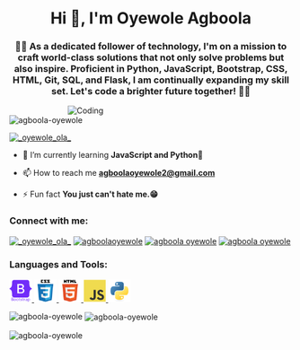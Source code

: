 
<h1 align="center">Hi 👋, I'm Oyewole Agboola</h1>
<h3 align="center">👨‍💻 As a dedicated follower of technology, I'm on a mission to craft world-class solutions that not only solve problems but also inspire. Proficient in Python, JavaScript, Bootstrap, CSS, HTML, Git, SQL, and Flask, I am continually expanding my skill set. Let's code a brighter future together! 🚀✨</h3>
<img align="right" alt="Coding" width="400" src="https://cdn.dribbble.com/users/1708816/screenshots/15637256/media/f9826f0af8a49462f048262a8502035b.gif">

<p align="left"> <img src="https://komarev.com/ghpvc/?username=agboola-oyewole&label=Profile%20views&color=0e75b6&style=flat" alt="agboola-oyewole" /> </p>

<p align="left"> <a href="https://twitter.com/_oyewole_ola_" target="blank"><img src="https://img.shields.io/twitter/follow/_oyewole_ola_?logo=twitter&style=for-the-badge" alt="_oyewole_ola_" /></a> </p>

- 🌱 I’m currently learning **JavaScript and Python🐍**

- 📫 How to reach me **agboolaoyewole2@gmail.com**

- ⚡ Fun fact **You just can't hate me.😁**

<h3 align="left">Connect with me:</h3>
<p align="left">
<a href="https://twitter.com/_oyewole_ola_" target="blank"><img align="center" src="https://raw.githubusercontent.com/rahuldkjain/github-profile-readme-generator/master/src/images/icons/Social/twitter.svg" alt="_oyewole_ola_" height="30" width="40" /></a>
<a href="https://linkedin.com/in/agboolaoyewole" target="blank"><img align="center" src="https://raw.githubusercontent.com/rahuldkjain/github-profile-readme-generator/master/src/images/icons/Social/linked-in-alt.svg" alt="agboolaoyewole" height="30" width="40" /></a>
<a href="https://fb.com/agboola oyewole" target="blank"><img align="center" src="https://raw.githubusercontent.com/rahuldkjain/github-profile-readme-generator/master/src/images/icons/Social/facebook.svg" alt="agboola oyewole" height="30" width="40" /></a>
<a href="https://www.hackerrank.com/agboola oyewole" target="blank"><img align="center" src="https://raw.githubusercontent.com/rahuldkjain/github-profile-readme-generator/master/src/images/icons/Social/hackerrank.svg" alt="agboola oyewole" height="30" width="40" /></a>
</p>

<h3 align="left">Languages and Tools:</h3>
<p align="left"> <a href="https://getbootstrap.com" target="_blank" rel="noreferrer"> <img src="https://raw.githubusercontent.com/devicons/devicon/master/icons/bootstrap/bootstrap-plain-wordmark.svg" alt="bootstrap" width="40" height="40"/> </a> <a href="https://www.w3schools.com/css/" target="_blank" rel="noreferrer"> <img src="https://raw.githubusercontent.com/devicons/devicon/master/icons/css3/css3-original-wordmark.svg" alt="css3" width="40" height="40"/> </a> <a href="https://www.w3.org/html/" target="_blank" rel="noreferrer"> <img src="https://raw.githubusercontent.com/devicons/devicon/master/icons/html5/html5-original-wordmark.svg" alt="html5" width="40" height="40"/> </a> <a href="https://developer.mozilla.org/en-US/docs/Web/JavaScript" target="_blank" rel="noreferrer"> <img src="https://raw.githubusercontent.com/devicons/devicon/master/icons/javascript/javascript-original.svg" alt="javascript" width="40" height="40"/> </a> <a href="https://www.python.org" target="_blank" rel="noreferrer"> <img src="https://raw.githubusercontent.com/devicons/devicon/master/icons/python/python-original.svg" alt="python" width="40" height="40"/> </a> </p>

<p><img align="left" src="https://github-readme-stats.vercel.app/api/top-langs?username=agboola-oyewole&show_icons=true&locale=en&layout=compact" alt="agboola-oyewole" /></p>

<p>&nbsp;<img align="center" src="https://github-readme-stats.vercel.app/api?username=agboola-oyewole&show_icons=true&locale=en" alt="agboola-oyewole" /></p>

<p><img align="center" src="https://github-readme-streak-stats.herokuapp.com/?user=agboola-oyewole&" alt="agboola-oyewole" /></p>
